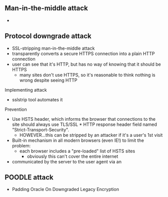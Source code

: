 
Man-in-the-middle attack
------------------------
*   

Protocol downgrade attack
-------------------------
*   SSL-stripping man-in-the-middle attack
*   transparently converts a secure HTTPS connection into a plain HTTP connection
*   user can see that it's HTTP, but has no way of knowing that it should be HTTPS
    *   many sites don't use HTTPS, so it's reasonable to think nothing is wrong despite seeing HTTP

Implementing attack
*   sslstrip tool automates it

Prevention
*   Use HSTS header, which informs the browser that connections to the site should
    always use TLS/SSL
        *   HTTP response header field named "Strict-Transport-Security". 
    *   HOWEVER...this can be stripped by an attacker if it's a user's 1st visit
*   Built-in mechanism in all modern browsers (even IE!) to limit the problem:
    *   each browser includes a "pre-loaded" list of HSTS sites
        *   obviously this can't cover the entire internet
*   communicated by the server to the user agent via an

POODLE attack
-------------
*   Padding Oracle On Downgraded Legacy Encryption


